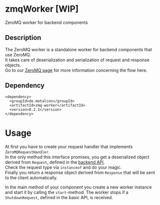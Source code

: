 # zmqWorker [WIP]

ZeroMQ worker for backend components

## Description

The ZeroMQ worker is a standalone worker for backend components that use ZeroMQ.  
It takes care of deserialization and serialization of request and response objects.  
Go to our [ZeroMQ page](../../../main/wiki/techZeroMQ) for more information concerning the flow here.

## Dependency

    <dependency>
      <groupId>de.metalcon</groupId>
      <artifactId>zmq-worker</artifactId>
      <version>0.2.1</version>
    </dependency>

# Usage

At first you have to create your request handler that implements `ZeroMQRequestHandler`.  
In the only method this interface promises, you get a deserialized object derived from `Request`, defined in the [backend API](../../../backendApi).  
Check the request type via `instanceof` and do your magic.  
Finally you return a response object derived from `Response` that will be sent to the client automatically.

In the main method of your component you create a new worker instance and start it by calling the `start`-method.
The worker stops if a `ShutdownRequest`, defined in the basic API, is received.
